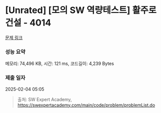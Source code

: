 # [Unrated] [모의 SW 역량테스트] 활주로 건설 - 4014 

[문제 링크](https://swexpertacademy.com/main/code/problem/problemDetail.do?contestProbId=AWIeW7FakkUDFAVH) 

### 성능 요약

메모리: 74,496 KB, 시간: 121 ms, 코드길이: 4,239 Bytes

### 제출 일자

2025-02-04 05:05



> 출처: SW Expert Academy, https://swexpertacademy.com/main/code/problem/problemList.do